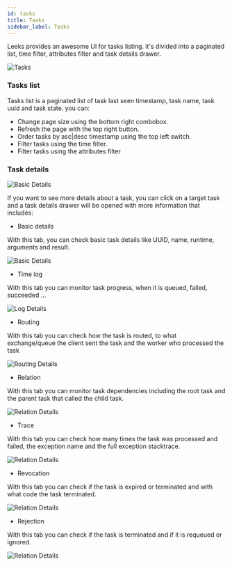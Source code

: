 ```yaml
---
id: tasks
title: Tasks
sidebar_label: Tasks
---
```


Leeks provides an awesome UI for tasks listing. it's divided into a paginated list, time filter, attributes filter and
task details drawer.

![Tasks](/img/docs/tasks.png)

### Tasks list

Tasks list is a paginated list of task last seen timestamp, task name, task uuid and task state. you can:

- Change page size using the bottom right combobox.
- Refresh the page with the top right button.
- Order tasks by asc|desc timestamp using the top left switch.
- Filter tasks using the time filter.
- Filter tasks using the attributes filter

### Task details

![Basic Details](/img/docs/task-details.png)

If you want to see more details about a task, you can click on a target task and a task details drawer will be opened 
with more information that includes:

- Basic details

With this tab, you can check basic task details like UUID, name, runtime, arguments and result.

![Basic Details](/img/docs/task-details-basic.png)

- Time log

With this tab you can monitor task progress, when it is queued, failed, succeeded ...

![Log Details](/img/docs/task-details-log.png)

- Routing

With this tab you can check how the task is routed, to what exchange/queue the client sent the task and the worker who
processed the task

![Routing Details](/img/docs/task-details-routing.png)

- Relation

With this tab you can monitor task dependencies including the root task and the parent task that called the child task.

![Relation Details](/img/docs/task-details-relation.png)

- Trace

With this tab you can check how many times the task was processed and failed, the exception name and the full exception
stacktrace.

![Relation Details](/img/docs/task-details-trace.png)

- Revocation

With this tab you can check if the task is expired or terminated and with what code the task terminated.

![Relation Details](/img/docs/task-details-revocation.png)

- Rejection

With this tab you can check if the task is terminated and if it is requeued or ignored.

![Relation Details](/img/docs/task-details-rejection.png)